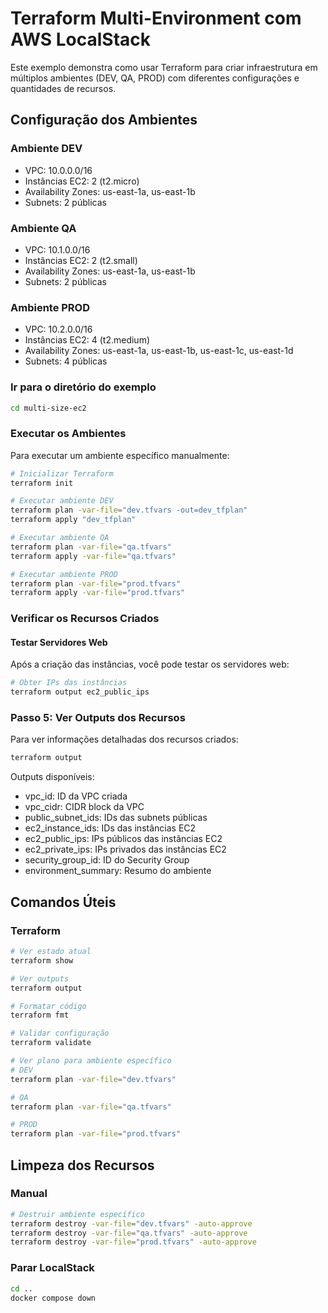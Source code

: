 # Terraform Multi-Environment com AWS LocalStack

Este exemplo demonstra como usar Terraform para criar infraestrutura em múltiplos ambientes (DEV, QA, PROD) com diferentes configurações e quantidades de recursos.


## Configuração dos Ambientes

### Ambiente DEV
- VPC: 10.0.0.0/16
- Instâncias EC2: 2 (t2.micro)
- Availability Zones: us-east-1a, us-east-1b
- Subnets: 2 públicas

### Ambiente QA
- VPC: 10.1.0.0/16
- Instâncias EC2: 2 (t2.small)
- Availability Zones: us-east-1a, us-east-1b
- Subnets: 2 públicas

### Ambiente PROD
- VPC: 10.2.0.0/16
- Instâncias EC2: 4 (t2.medium)
- Availability Zones: us-east-1a, us-east-1b, us-east-1c, us-east-1d
- Subnets: 4 públicas


### Ir para o diretório do exemplo

```bash
cd multi-size-ec2
```

###  Executar os Ambientes


Para executar um ambiente específico manualmente:

```bash
# Inicializar Terraform
terraform init

# Executar ambiente DEV
terraform plan -var-file="dev.tfvars -out=dev_tfplan"
terraform apply "dev_tfplan" 

# Executar ambiente QA
terraform plan -var-file="qa.tfvars"
terraform apply -var-file="qa.tfvars"

# Executar ambiente PROD
terraform plan -var-file="prod.tfvars"
terraform apply -var-file="prod.tfvars"
```

### Verificar os Recursos Criados

#### Testar Servidores Web

Após a criação das instâncias, você pode testar os servidores web:

```bash
# Obter IPs das instâncias
terraform output ec2_public_ips

```

### Passo 5: Ver Outputs dos Recursos

Para ver informações detalhadas dos recursos criados:

```bash
terraform output
```

Outputs disponíveis:
- vpc_id: ID da VPC criada
- vpc_cidr: CIDR block da VPC
- public_subnet_ids: IDs das subnets públicas
- ec2_instance_ids: IDs das instâncias EC2
- ec2_public_ips: IPs públicos das instâncias EC2
- ec2_private_ips: IPs privados das instâncias EC2
- security_group_id: ID do Security Group
- environment_summary: Resumo do ambiente

## Comandos Úteis

### Terraform

```bash
# Ver estado atual
terraform show

# Ver outputs
terraform output

# Formatar código
terraform fmt

# Validar configuração
terraform validate

# Ver plano para ambiente específico
# DEV
terraform plan -var-file="dev.tfvars"

# QA
terraform plan -var-file="qa.tfvars"

# PROD
terraform plan -var-file="prod.tfvars"

```

## Limpeza dos Recursos


### Manual

```bash
# Destruir ambiente específico
terraform destroy -var-file="dev.tfvars" -auto-approve
terraform destroy -var-file="qa.tfvars" -auto-approve
terraform destroy -var-file="prod.tfvars" -auto-approve
```

### Parar LocalStack

```bash
cd ..
docker compose down
```

